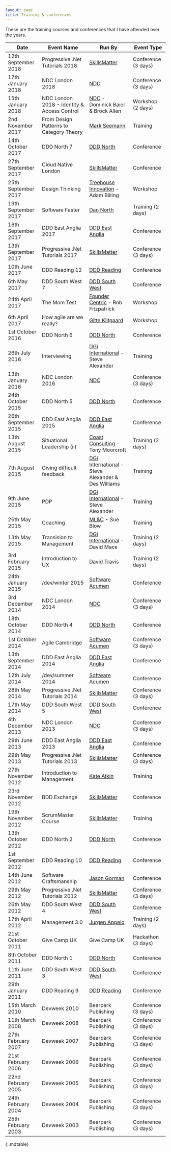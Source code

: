 ```yaml
---
layout: page
title: Training & conferences
---
```


These are the training courses and conferences that I have attended over the years.

| **Date**            | **Event Name**                                     | **Run By**                                               | **Event Type**      |
| ------------------- | -------------------------------------------------- | -------------------------------------------------------- | ------------------- |
| 12th September 2018 | Progressive .Net Tutorials 2018                    | [SkillsMatter][6]                                        | Conference (3 days) |
| 17th January 2018   | NDC London 2018                                    | [NDC][9]                                                 | Conference (3 days) |
| 15th January 2018   | NDC London 2018 - Identity & Access Control        | [NDC][9] - Dominick Baier & Brock Allen                  | Workshop (2 days)   |
| 2nd November 2017   | From Design Patterns to Category Theory            | [Mark Seemann][19]                                       | Training            |
| 14th October 2017   | DDD North 7                                        | [DDD North][3]                                           | Conference          |
| 27th September 2017 | Cloud Native London                                | [SkillsMatter][6]                                        | Conference          |
| 25th September 2017 | Design Thinking                                    | [Treehouse Innovation][18] - Adam Billing                | Workshop            |
| 19th September 2017 | Software Faster                                    | [Dan North][17]                                          | Training (2 days)   |
| 16th September 2017 | DDD East Anglia 2017                               | [DDD East Anglia][8]                                     | Conference          |
| 13th September 2017 | Progressive .Net Tutorials 2017                    | [SkillsMatter][6]                                        | Conference (3 days) |
| 10th June 2017      | DDD Reading 12                                     | [DDD Reading][1]                                         | Conference          |
| 6th May 2017        | DDD South West 7                                   | [DDD South West][2]                                      | Conference          |
| 24th April 2017     | The Mom Test                                       | [Founder Centric][16] - Rob Fitzpatrick                  | Workshop            |
| 6th April 2017      | How agile are we really?                           | [Gitte Klitgaard][15]                                    | Workshop            |
| 1st October 2016    | DDD North 6                                        | [DDD North][3]                                           | Conference          |
| 26th July 2016      | Interviewing                                       | [DGi International][12] - Steve Alexander                | Training            |
| 13th January 2016   | NDC London 2016                                    | [NDC][9]                                                 | Conference (3 days) |
| 24th October 2015   | DDD North 5                                        | [DDD North][3]                                           | Conference          |
| 26th September 2015 | DDD East Anglia 2015                               | [DDD East Anglia][8]                                     | Conference          |
| 13th August 2015    | Situational Leadership (ii)                        | [Coast Consulting][14] - Tony Moorcroft                  | Training (2 days)   |
| 7th August 2015     | Giving difficult feedback                          | [DGi International][12] - Steve Alexander & Des Williams | Training            |
| 9th June 2015       | PDP                                                | [DGi International][12] - Steve Alexander                | Training            |
| 26th May 2015       | Coaching                                           | [ML&C][13] - Sue Blow                                    | Training            |
| 13th May 2015       | Transision to Management                           | [DGi International][12] - David Mace                     | Training (2 days)   |
| 3rd February 2015   | Introduction to UX                                 | [David Travis][11]                                       | Training (2 days)   |
| 24th January 2015   | /dev/winter 2015                                   | [Software Acumen][10]                                    | Conference          |
| 3rd December 2014   | NDC London 2014                                    | [NDC][9]                                                 | Conference (3 days) |
| 18th October 2014   | DDD North 4                                        | [DDD North][3]                                           | Conference          |
| 1st October 2014    | Agile Cambridge                                    | [Software Acumen][10]                                    | Conference (3 days) |
| 13th September 2014 | DDD East Anglia 2014                               | [DDD East Anglia][8]                                     | Conference          |
| 12th July 2014      | /dev/summer 2014                                   | [Software Acumen][10]                                    | Conference          |
| 28th May 2014       | Progressive .Net Tutorials 2014                    | [SkillsMatter][6]                                        | Conference (3 days) |
| 17th May 2014       | DDD South West 5                                   | [DDD South West][2]                                      | Conference          |
| 4th December 2013   | NDC London 2013                                    | [NDC][9]                                                 | Conference (3 days) |
| 29th June 2013      | DDD East Anglia 2013                               | [DDD East Anglia][8]                                     | Conference          |
| 29th May 2013       | Progressive .Net Tutorials 2013                    | [SkillsMatter][6]                                        | Conference (3 days) |
| 27th November 2012  | Introduction to Management                         | [Kate Atkin][7]                                          | Training            |
| 23rd November 2012  | BDD Exchange                                       | [SkillsMatter][6]                                        | Conference          |
| 19th November 2012  | ScrumMaster Course                                 | [SkillsMatter][6]                                        | Training            |
| 13th October 2012   | DDD North 2                                        | [DDD North][3]                                           | Conference          |
| 1st September 2012  | DDD Reading 10                                     | [DDD Reading][1]                                         | Conference          |
| 14th June 2012      | Software Craftsmanship                             | [Jason Gorman][5]                                        | Conference          |
| 29th May 2012       | Progressive .Net Tutorials 2012                    | [SkillsMatter][6]                                        | Conference (3 days) |
| 26th May 2012       | DDD South West 4                                   | [DDD South West][2]                                      | Conference          |
| 17th April 2012     | Management 3.0                                     | [Jurgen Appelo][4]                                       | Training  (2 days)  |
| 21st October 2011   | Give Camp UK                                       | Give Camp UK                                             | Hackathon (3 days)  |
| 8th October 2011    | DDD North 1                                        | [DDD North][3]                                           | Conference          |
| 11th June 2011      | DDD South West 3                                   | [DDD South West][2]                                      | Conference          |
| 29th January 2011   | DDD Reading 9                                      | [DDD Reading][1]                                         | Conference          |
| 15th March 2010     | Devweek 2010                                       | Bearpark Publishing                                      | Conference (3 days) |
| 11th March 2008     | Devweek 2008                                       | Bearpark Publishing                                      | Conference (3 days) |
| 27th February 2007  | Devweek 2007                                       | Bearpark Publishing                                      | Conference (3 days) |
| 21st February 2006  | Devweek 2006                                       | Bearpark Publishing                                      | Conference (3 days) |
| 22nd February 2005  | Devweek 2005                                       | Bearpark Publishing                                      | Conference (3 days) |
| 24th February 2004  | Devweek 2004                                       | Bearpark Publishing                                      | Conference (3 days) |
| 25th February 2003  | Devweek 2003                                       | Bearpark Publishing                                      | Conference (3 days) |
{:.mdtable}

 [1]: http://www.developerdeveloperdeveloper.com
 [2]: http://www.dddsouthwest.com
 [3]: http://dddnorth.co.uk
 [4]: https://management30.com
 [5]: http://www.codemanship.co.uk
 [6]: https://skillsmatter.com
 [7]: http://kateatkin.com
 [8]: https://www.dddeastanglia.com
 [9]: http://www.ndcconferences.com
 [10]: http://www.software-acumen.com
 [11]: http://www.userfocus.co.uk
 [12]: http://dginternational.co.uk
 [13]: http://www.management-learning.co.uk
 [14]: http://coastconsulting.com
 [15]: https://twitter.com/nativewired
 [16]: http://www.foundercentric.com
 [17]: https://dannorth.net
 [18]: https://treehouseinnovation.com
 [19]: http://blog.ploeh.dk
 